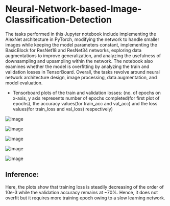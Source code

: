 # Neural-Network-based-Image-Classification-Detection
The tasks performed in this Jupyter notebook include implementing the AlexNet architecture in PyTorch, modifying the network to handle smaller images while keeping the model parameters constant, implementing the BasicBlock for ResNet18 and ResNet34 networks, exploring data augmentations to improve generalization, and analyzing the usefulness of downsampling and upsampling within the network. The notebook also examines whether the model is overfitting by analyzing the train and validation losses in TensorBoard. Overall, the tasks revolve around neural network architecture design, image processing, data augmentation, and model evaluation.


*  Tensorboard plots of the train and validation losses: (no. of epochs on x-axis, y axis represents number of epochs completed(for first plot of epochs), the accuracy values(for train_acc and val_acc) and the loss values(for train_loss and val_loss) respectively)

![image](https://github.com/josejosepht/Neural-Network-based-Image-Classification-Detection/assets/97187460/380dea1f-3054-4368-8c0a-05a9d390c9f2)

![image](https://github.com/josejosepht/Neural-Network-based-Image-Classification-Detection/assets/97187460/16e712a1-2454-4f8b-9da9-adb70a805b0d)

![image](https://github.com/josejosepht/Neural-Network-based-Image-Classification-Detection/assets/97187460/82cafc39-5f06-4534-9ab7-b0575db4b21c)

![image](https://github.com/josejosepht/Neural-Network-based-Image-Classification-Detection/assets/97187460/e28eb447-3dc8-48f9-b08c-83bdb6414b09)

![image](https://github.com/josejosepht/Neural-Network-based-Image-Classification-Detection/assets/97187460/ff1dbbe2-b282-4059-a4cd-37fd6117f8df)

## Inference:
Here, the plots show that training loss is steadily decreasing of the order of 10e-3 while the validation accuracy remains at ~70%. Hence, it does not overfit but it requires more training epoch owing to a slow learning network.
